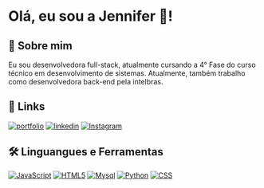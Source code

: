 
# Olá, eu sou a Jennifer 👋! 


## 🚀 Sobre mim
Eu sou desenvolvedora full-stack, atualmente cursando a 4° Fase do curso técnico em desenvolvimento de sistemas. Atualmente, também trabalho como desenvolvedora back-end pela intelbras.


## 🔗 Links
[![portfolio](https://img.shields.io/badge/my_portfolio-000?style=for-the-badge&logo=ko-fi&logoColor=white)](https://katherineoelsner.com/)
[![linkedin](https://img.shields.io/badge/linkedin-0A66C2?style=for-the-badge&logo=linkedin&logoColor=white)](https://www.linkedin.com/in/jennifer-victoria-8142431a3/)
[![Instagram](https://img.shields.io/badge/Instagram-E4405F?style=for-the-badge&logo=instagram&logoColor=white)](https://www.instagram.com/_jennyv06/)



## 🛠 Linguangues e Ferramentas
[![JavaScript](https://shields.io/badge/JavaScript-F7DF1E?logo=JavaScript&logoColor=000&style=flat-square)]()
[![HTML5](https://svg2raster.fileformat.info/vlz.jsp?svg=%2Flogos%2Fw3_html5%2Fw3_html5-icon.svg&width=32&height=32)]()
[![Mysql](https://svg2raster.fileformat.info/vlz.jsp?svg=%2Flogos%2Fmysql%2Fmysql-official.svg&width=45&height=45)]()
[![Python](https://svg2raster.fileformat.info/vlz.jsp?svg=%2Flogos%2Fpython%2Fpython-official.svg&width=100&height=32)]()
[![CSS](https://svg2raster.fileformat.info/vlz.jsp?svg=%2Flogos%2Fw3_css%2Fw3_css-icon.svg&width=32&height=32)]()
